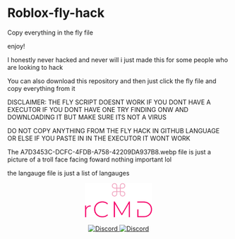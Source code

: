 # Roblox-fly-hack

Copy everything in the fly file

enjoy!

I honestly never hacked and never will i just made this for some people who are looking to hack

You can also download this repository and then just click the fly file and copy everything from it


DISCLAIMER: THE FLY SCRIPT DOESNT WORK IF YOU DONT HAVE A EXECUTOR IF YOU DONT HAVE ONE TRY FINDING ONW AND DOWNLOADING IT BUT MAKE SURE ITS NOT A VIRUS


DO NOT COPY ANYTHING FROM THE FLY HACK IN GITHUB LANGUAGE OR ELSE IF YOU PASTE IN IN THE EXECUTOR IT WONT WORK


The A7D3453C-DCFC-4FDB-A758-42209DA937B8.webp file is just a picture of a troll face facing foward nothing important lol

the langauge file is just a list of langauges

<p align="center"><img src="https://raw.githubusercontent.com/senselessdemon/rcmd/master/icon.png" width="30%" height="30%"></p>
<div align="center">
	<a href="https://discord.gg/xjvT7Y6rcp">
		<img src="https://img.shields.io/badge/discord-server-blue.svg" alt="Discord" />
	</a>
	<a href="https://web.roblox.com/users/1156880273/profile">
		<img src="https://img.shields.io/badge/roblox-profile-red.svg" alt="Discord" />
	</a>
</div>
